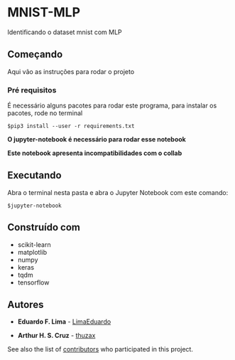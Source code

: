 # MNIST-MLP

Identificando o dataset mnist com MLP

## Começando

Aqui vão as instruções para rodar o projeto

### Pré requisitos

É necessário alguns pacotes para rodar este programa, para instalar os pacotes, rode no terminal

```
$pip3 install --user -r requirements.txt
```

**O jupyter-notebook é necessário para rodar esse notebook**

**Este notebook apresenta incompatibilidades com o collab**

## Executando

Abra o terminal nesta pasta e abra o Jupyter Notebook com este comando:

```
$jupyter-notebook
```



## Construído com

* scikit-learn
* matplotlib
* numpy
* keras
* tqdm
* tensorflow




## Autores

* **Eduardo F. Lima** - [LimaEduardo](https://github.com/LimaEduardo)

* **Arthur H. S. Cruz** - [thuzax](https://github.com/thuzax)

See also the list of [contributors](https://github.com/your/project/contributors) who participated in this project.
